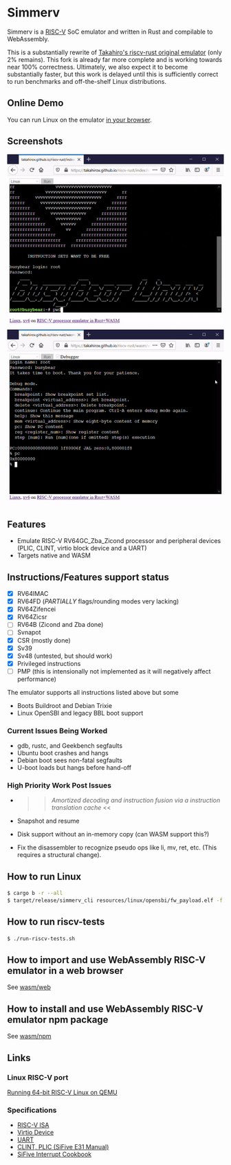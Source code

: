 # Simmerv

Simmerv is a [RISC-V](https://riscv.org/) SoC emulator and written in
Rust and compilable to WebAssembly.

This is a substantially rewrite of [Takahiro's riscv-rust original
emulator](https://github.com/takahirox/riscv-rust) (only 2% remains).
This fork is already far more complete and is working towards near
100% correctness.  Ultimately, we also expect it to become
substantially faster, but this work is delayed until this is
sufficiently correct to run benchmarks and off-the-shelf Linux
distributions.

## Online Demo

You can run Linux on the emulator [in your
browser](https://tommythorn.github.io/simmerv/wasm/web/index.html).

## Screenshots

![animation](./screenshots/animation.gif)
![debugger](./screenshots/debugger.gif)

## Features

- Emulate RISC-V RV64GC_Zba_Zicond processor and peripheral devices
  (PLIC, CLINT, virtio block device and a UART)
- Targets native and WASM

## Instructions/Features support status

- [x] RV64IMAC
- [x] RV64FD (*PARTIALLY* flags/rounding modes very lacking)
- [x] RV64Zifencei
- [x] RV64Zicsr
- [ ] RV64B (Zicond and Zba done)
- [ ] Svnapot
- [x] CSR (mostly done)
- [x] Sv39
- [x] Sv48 (untested, but should work)
- [x] Privileged instructions
- [ ] PMP (this is intensionally not implemented as it will negatively
      affect performance)

The emulator supports all instructions listed above but some 

- Boots Buildroot and Debian Trixie
- Linux OpenSBI and legacy BBL boot support

### Current Issues Being Worked

- gdb, rustc, and Geekbench segfaults
- Ubuntu boot crashes and hangs
- Debian boot sees non-fatal segfaults
- U-boot loads but hangs before hand-off

### High Priority Work Post Issues

- >> *Amortized decoding and instruction fusion via a instruction
  translation cache* <<

- Snapshot and resume

- Disk support without an in-memory copy (can WASM support this?)

- Fix the disassembler to recognize pseudo ops like li, mv, ret,
  etc. (This requires a structural change).

## How to run Linux

```sh
$ cargo b -r --all
$ target/release/simmerv_cli resources/linux/opensbi/fw_payload.elf -f resources/linux/rootfs.img
```

## How to run riscv-tests

```sh
$ ./run-riscv-tests.sh
```

## How to import and use WebAssembly RISC-V emulator in a web browser

See [wasm/web](https://github.com/tommythorn/simmerv/tree/master/wasm/web)

## How to install and use WebAssembly RISC-V emulator npm package

See [wasm/npm](https://github.com/tommythorn/simmerv/tree/master/wasm/npm)

## Links

### Linux RISC-V port

[Running 64-bit RISC-V Linux on QEMU](https://risc-v-getting-started-guide.readthedocs.io/en/latest/linux-qemu.html)

### Specifications

- [RISC-V ISA](https://riscv.org/specifications/)
- [Virtio Device](https://docs.oasis-open.org/virtio/virtio/v1.1/csprd01/virtio-v1.1-csprd01.html)
- [UART](http://www.ti.com/lit/ug/sprugp1/sprugp1.pdf)
- [CLINT, PLIC (SiFive E31 Manual)](https://sifive.cdn.prismic.io/sifive%2Fc89f6e5a-cf9e-44c3-a3db-04420702dcc1_sifive+e31+manual+v19.08.pdf)
- [SiFive Interrupt Cookbook](https://sifive.cdn.prismic.io/sifive/0d163928-2128-42be-a75a-464df65e04e0_sifive-interrupt-cookbook.pdf)

